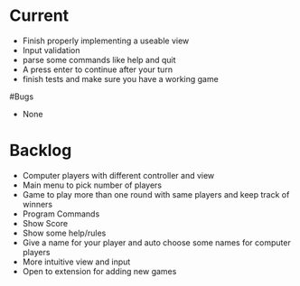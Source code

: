 # Current

* Finish properly implementing a useable view
* Input validation
* parse some commands like help and quit
* A press enter to continue after your turn
* finish tests and make sure you have a working game

#Bugs

* None

# Backlog

* Computer players with different controller and view
* Main menu to pick number of players
* Game to play more than one round with same players and keep track of winners
* Program Commands
* Show Score
* Show some help/rules
* Give a name for your player and auto choose some names for computer players
* More intuitive view and input
* Open to extension for adding new games
